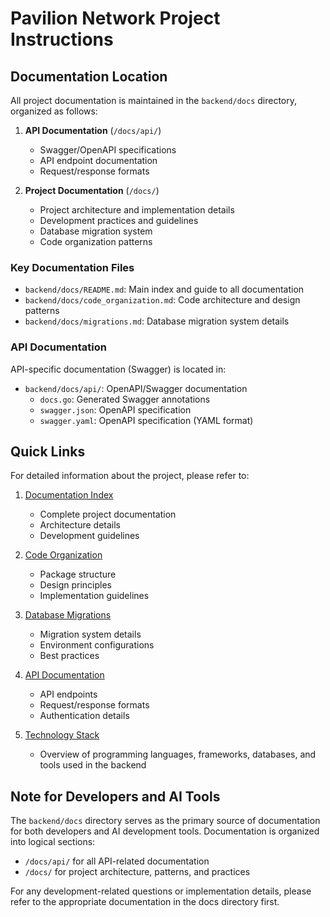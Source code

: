 # Pavilion Network Project Instructions

## Documentation Location

All project documentation is maintained in the `backend/docs` directory, organized as follows:

1. **API Documentation** (`/docs/api/`)
   - Swagger/OpenAPI specifications
   - API endpoint documentation
   - Request/response formats

2. **Project Documentation** (`/docs/`)
   - Project architecture and implementation details
   - Development practices and guidelines
   - Database migration system
   - Code organization patterns

### Key Documentation Files

- `backend/docs/README.md`: Main index and guide to all documentation
- `backend/docs/code_organization.md`: Code architecture and design patterns
- `backend/docs/migrations.md`: Database migration system details

### API Documentation

API-specific documentation (Swagger) is located in:
- `backend/docs/api/`: OpenAPI/Swagger documentation
  - `docs.go`: Generated Swagger annotations
  - `swagger.json`: OpenAPI specification
  - `swagger.yaml`: OpenAPI specification (YAML format)

## Quick Links

For detailed information about the project, please refer to:

1. [Documentation Index](backend/docs/README.md)
   - Complete project documentation
   - Architecture details
   - Development guidelines

2. [Code Organization](backend/docs/code_organization.md)
   - Package structure
   - Design principles
   - Implementation guidelines

3. [Database Migrations](backend/docs/migrations.md)
   - Migration system details
   - Environment configurations
   - Best practices

4. [API Documentation](backend/docs/api/README.md)
   - API endpoints
   - Request/response formats
   - Authentication details

5. [Technology Stack](backend/docs/tech_stack.md)
   - Overview of programming languages, frameworks, databases, and tools used in the backend

## Note for Developers and AI Tools

The `backend/docs` directory serves as the primary source of documentation for both developers and AI development tools. Documentation is organized into logical sections:

- `/docs/api/` for all API-related documentation
- `/docs/` for project architecture, patterns, and practices

For any development-related questions or implementation details, please refer to the appropriate documentation in the docs directory first. 